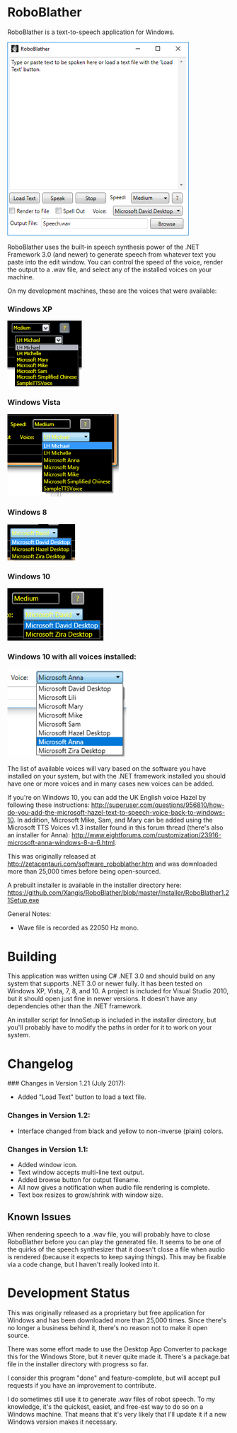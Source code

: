 # RoboBlather

RoboBlather is a text-to-speech application for Windows. 

![RoboBlather Screenshot](https://github.com/Xangis/RoboBlather/blob/master/Images/RoboBlather1.21OnWindows10.png)

RoboBlather uses the built-in speech synthesis power of the .NET Framework 3.0 
(and newer) to generate speech from whatever text you paste into the edit window.
You can control the speed of the voice, render the output to a .wav file, and 
select any of the installed voices on your machine. 

On my development machines, these are the voices that were available:

### Windows XP

![Windows XP Voices](https://github.com/Xangis/RoboBlather/blob/master/Images/TextToSpeechVoiceListXP.png)

### Windows Vista

![Windows Vista Voices](https://github.com/Xangis/RoboBlather/blob/master/Images/TextToSpeechVoiceListVista.png)

### Windows 8

![Windows 8 Voices](https://github.com/Xangis/RoboBlather/blob/master/Images/TextToSpeechVoiceListWindows8.png)

### Windows 10

![Windows 10 Voices](https://github.com/Xangis/RoboBlather/blob/master/Images/TextToSpeechVoiceListWindows10.png)

### Windows 10 with all voices installed:

![Windows 10 All Voices](https://github.com/Xangis/RoboBlather/blob/master/Images/TextToSpeechVoiceListWindows10Full.png)

The list of available voices will vary based on the software you have installed on 
your system, but with the .NET framework installed you should have one or more voices
and in many cases new voices can be added.

If you're on Windows 10, you can add the UK English voice Hazel by following these 
instructions: http://superuser.com/questions/956810/how-do-you-add-the-microsoft-hazel-text-to-speech-voice-back-to-windows-10. 
In addition, Microsoft Mike, Sam, and Mary can be added using the Microsoft TTS Voices 
v1.3 installer found in this forum thread (there's also an installer for Anna): 
http://www.eightforums.com/customization/23916-microsoft-anna-windows-8-a-6.html.

This was originally released at http://zetacentauri.com/software_roboblather.htm 
and was downloaded more than 25,000 times before being open-sourced.

A prebuilt installer is available in the installer directory here: https://github.com/Xangis/RoboBlather/blob/master/Installer/RoboBlather1.21Setup.exe

General Notes:

- Wave file is recorded as 22050 Hz mono.

# Building

This application was written using C# .NET 3.0 and should build on any system that
supports .NET 3.0 or newer fully. It has been tested on Windows XP, Vista, 7, 8, and 10. 
A project is included for Visual Studio 2010, but it should open just fine in newer
versions. It doesn't have any dependencies other than the .NET framework.

An installer script for InnoSetup is included in the installer directory, but you'll
probably have to modify the paths in order for it to work on your system.

# Changelog

﻿### Changes in Version 1.21 (July 2017):

- Added "Load Text" button to load a text file.

### Changes in Version 1.2:

- Interface changed from black and yellow to non-inverse (plain) colors.

### Changes in Version 1.1:

- Added window icon.
- Text window accepts multi-line text output.
- Added browse button for output filename.
- All now gives a notification when audio file rendering is complete.
- Text box resizes to grow/shrink with window size.

## Known Issues

When rendering speech to a .wav file, you will probably have to close RoboBlather before 
you can play the generated file. It seems to be one of the quirks of the speech 
synthesizer that it doesn't close a file when audio is rendered (because it expects to 
keep saying things). This may be fixable via a code change, but I haven't really looked
into it.

# Development Status

This was originally released as a proprietary but free application for Windows and has
been downloaded more than 25,000 times. Since there's no longer a business behind it, 
there's no reason not to make it open source.

There was some effort made to use the Desktop App Converter to package this for the
Windows Store, but it never quite made it. There's a package.bat file in the installer
directory with progress so far.

I consider this program "done" and feature-complete, but will accept pull requests if you
have an improvement to contribute.

I do sometimes still use it to generate .wav files of robot speech. To my knowledge, it's
the quickest, easiet, and free-est way to do so on a Windows machine. That means that it's
very likely that I'll update it if a new Windows version makes it necessary.
